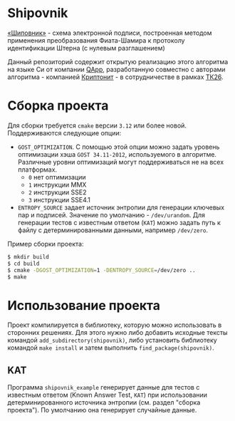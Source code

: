# Shipovnik

[«Шиповник»](https://kryptonite.ru/articles/how-eds-will-change-in-the-post-quantum-era/) - схема электронной подписи, построенная методом применения преобразования Фиата-Шамира к протоколу идентификации Штерна (с нулевым разглашением)

Данный репозиторий содержит открытую реализацию этого алгоритма на языке Си от компании [QApp](https://qapp.tech), разработанную совместно с авторами алгоритма - компанией [Криптонит](https://kryptonite.ru/) - в сотрудничестве в рамках [ТК26](https://tc26.ru/).

# Сборка проекта

Для сборки требуется `cmake` версии `3.12` или более новой. Поддерживаются следующие опции:

- `GOST_OPTIMIZATION`. С помощью этой опции можно задать уровень оптимизации хэша `GOST 34.11-2012`, используемого в алгоритме. Различные уровни оптимизаций могут поддерживаться не на всех платформах.
  - `0` нет оптимизации
  - `1` инструкции MMX
  - `2` инструкции SSE2
  - `3` инструкции SSE4.1
- `ENTROPY_SOURCE` задает источник энтропии для генерации ключевых пар и подписей. Значение по умолчанию - `/dev/urandom`. Для генерации тестов с известным ответом (`KAT`) можно задать путь к файлу с детерминированными данными, например `/dev/zero`.

Пример сборки проекта:

```bash
$ mkdir build
$ cd build
$ cmake -DGOST_OPTIMIZATION=1 -DENTROPY_SOURCE=/dev/zero ..
$ make
```

# Использование проекта

Проект компилируется в библиотеку, которую можно использовать в сторонних решениях. Для этого нужно либо добавить исходные тексты командой `add_subdirectory(shipovnik)`, либо установить библиотеку командой `make install` и затем выполнить `find_package(shipovnik)`.

## KAT

Программа `shipovnik_example` генерирует данные для тестов с известным ответом (Known Answer Test, `KAT`) при использовании детерминированного источника энтропии (см. раздел "сборка проекта"). По умолчанию она генерирует случайные данные.
